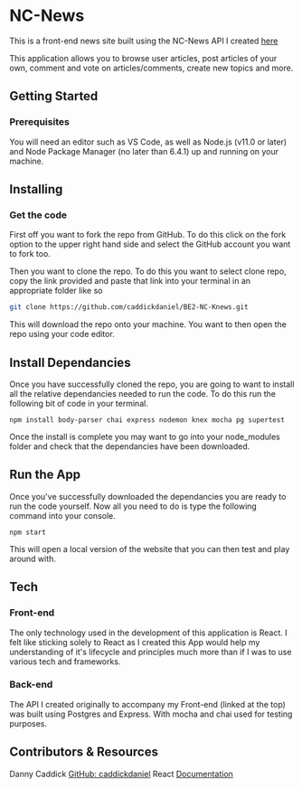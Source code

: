 # NC-News

This is a front-end news site built using the NC-News API I created [here](https://github.com/caddickdaniel/BE2-NC-Knews)

This application allows you to browse user articles, post articles of your own, comment and vote on articles/comments, create new topics and more.

## Getting Started

### Prerequisites

You will need an editor such as VS Code, as well as Node.js (v11.0 or later) and Node Package Manager (no later than 6.4.1) up and running on your machine.

## Installing

### Get the code

First off you want to fork the repo from GitHub. To do this click on the fork option to the upper right hand side and select the GitHub account you want to fork too.

Then you want to clone the repo. To do this you want to select clone repo, copy the link provided and paste that link into your terminal in an appropriate folder like so

```bash
git clone https://github.com/caddickdaniel/BE2-NC-Knews.git
```

This will download the repo onto your machine. You want to then open the repo using your code editor.

## Install Dependancies

Once you have successfully cloned the repo, you are going to want to install all the relative dependancies needed to run the code. To do this run the following bit of code in your terminal.

`npm install body-parser chai express nodemon knex mocha pg supertest`

Once the install is complete you may want to go into your node_modules folder and check that the dependancies have been downloaded.

## Run the App

Once you've successfully downloaded the dependancies you are ready to run the code yourself. Now all you need to do is type the following command into your console.

`npm start`

This will open a local version of the website that you can then test and play around with.

## Tech

### Front-end

The only technology used in the development of this application is React. I felt like sticking solely to React as I created this App would help my understanding of it's lifecycle and principles much more than if I was to use various tech and frameworks.

### Back-end

The API I created originally to accompany my Front-end (linked at the top) was built using Postgres and Express. With mocha and chai used for testing purposes.

## Contributors & Resources

Danny Caddick [GitHub: caddickdaniel](https://github.com/caddickdaniel)
React [Documentation](https://reactjs.org/docs/hello-world.html)
